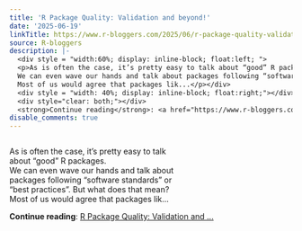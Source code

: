 ```yaml
---
title: 'R Package Quality: Validation and beyond!'
date: '2025-06-19'
linkTitle: https://www.r-bloggers.com/2025/06/r-package-quality-validation-and-beyond/
source: R-bloggers
description: |-
  <div style = "width:60%; display: inline-block; float:left; ">
  <p>As is often the case, it’s pretty easy to talk about “good” R packages.<br />
  We can even wave our hands and talk about packages following “software standards” or “best practices”. But what does that mean?<br />
  Most of us would agree that packages lik...</p></div>
  <div style = "width: 40%; display: inline-block; float:right;"></div>
  <div style="clear: both;"></div>
  <strong>Continue reading</strong>: <a href="https://www.r-bloggers.com/2025/06/r-package-quality-validation-and-beyond/">R Package Quality: Validation and ...
disable_comments: true
---
```

<div style = "width:60%; display: inline-block; float:left; ">
<p>As is often the case, it’s pretty easy to talk about “good” R packages.<br />
We can even wave our hands and talk about packages following “software standards” or “best practices”. But what does that mean?<br />
Most of us would agree that packages lik...</p></div>
<div style = "width: 40%; display: inline-block; float:right;"></div>
<div style="clear: both;"></div>
<strong>Continue reading</strong>: <a href="https://www.r-bloggers.com/2025/06/r-package-quality-validation-and-beyond/">R Package Quality: Validation and ...